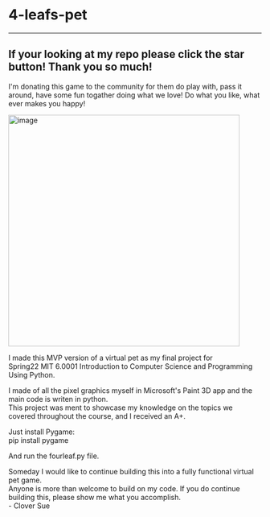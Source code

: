 # 4-leafs-pet   
---

## If your looking at my repo please click the star button! Thank you so much!


I'm donating this game to the community for them do play with, pass it around, have some fun togather doing what we love! Do what you like, what ever makes you happy!
   
<img width="460" alt="image" src="https://user-images.githubusercontent.com/105990331/176726265-7e303944-d833-4511-b239-506f1b40bb51.png">   
   
     
I made this MVP version of a virtual pet as my final project for    
Spring22 MIT 6.0001 Introduction to Computer Science and Programming Using Python.   
    
I made of all the pixel graphics myself in Microsoft's Paint 3D app and the main code is writen in python.   
This project was ment to showcase my knowledge on the topics we covered throughout the course, and I received an A+.

Just install Pygame:   
pip install pygame   
   
And run the fourleaf.py file.   
   
   Someday I would like to continue building this into a fully functional virtual pet game.    
   Anyone is more than welcome to build on my code. If you do continue building this, please show me what you accomplish.   
        - Clover Sue


